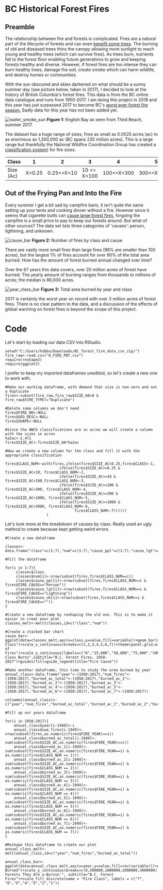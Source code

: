 # BC Historical Forest Fires

## Preamble

The relationship between fire and forests is complicated. Fires are a natural part of the lifecycle of forests and can even [benefit some trees](https://en.wikipedia.org/wiki/Sequoiadendron_giganteum#Ecology). The burning of old and diseased trees thins the canopy allowing more sunlight to reach young and healthy trees (which can survive fires). As trees burn, nutrients fall to the forest floor enabling future generations to grow and keeping forests healthy and diverse. However, if forest fires are too intense they can burn healthy trees, damage the soil, create smoke which can harm wildlife, and destroy homes or communities.

With the sun obscured and skies darkened on what should be a sunny summer day (see picture below, taken in 2017), I decided to look at the history of British Columbia's forest fires. This data is from the BC online data catalogue and runs from 1950-2017. I  am doing this project in 2018 and this year has just surpassed 2017 to become BC's [worst ever forest fire season.](https://www.cbc.ca/news/canada/british-columbia/state-emergency-bc-wildfires-1.4803546) Sadly data for this year has not been added yet.

![water_smoke_sun](https://raw.githubusercontent.com/atomaszewicz/forest_fires/master/Images/photo%20(16).jpg)
**Figure 1:**  English Bay as seen from Third Beach, summer 2017. 

The dataset has a huge range of sizes, fires as small as 0.0025 acres (ac) to as enormous as 1,300,000 ac (BC spans 235 million acres). This is a large range but thankfully the National Wildfire Coordination Group has created a [classification system](https://www.nwcg.gov/term/glossary/size-class-of-fire%C2%A0)) for fire sizes.

|Class|1|2|3|4|5|6|7|
|---|---|---|---|---|---|---|---|
|Size (Ac)|X<0.25|0.25<=X<10|10 <= X<100| 100<=X<300| 300<=X<1000| 1000<=X<3000| 3000<=X |

## Out of the Frying Pan and Into the Fire

Every summer I get a bit sad by campfire bans, it isn't quite the same setting up your tents and cooking dinner without a fire. However since it seems that cigarette butts can [cause large forest fires](https://www.telegraph.co.uk/news/2017/07/17/cigarette-butt-thought-have-caused-major-forest-fire-southern/), forgoing the campfire is a small price to pay to keep our forests around.  But what of other sources? The data set lists three categories of 'causes': person, ligthining, and unknown.

![cause_bar](https://raw.githubusercontent.com/atomaszewicz/forest_fires/master/Images/cause_bar_labels.png)
**Figure 2:** Number of fires by class and cause

There are vastly more small fires than large fires (96% are smaller than 100 acres), but the largest 1% of fires account for over 90% of the total area burned. How has the amount of forest burned annual changed over time?

Over the 67 years this data covers, over 20 million acres of forest have burned. The yearly amount of burning ranges from thousands to millions of acres; the median is 86,000 acres. 


![year_class_bar](https://raw.githubusercontent.com/atomaszewicz/forest_fires/master/Images/year_class_bar.png)
**Figure 3:** Total area burned by year and class

2017 is certainly the worst year on record with over 3 million acres of forest fires. There is no clear pattern to the data, and a discussion of the effects of global warming on forest fires is beyond the scope of this project.




# Code

Let's start by loading our data CSV into RStudio.

```
setwd("C:/Users/hobbo/Downloads/BC_forest_fire_data_csv_zip/")
fire_raw<-read.csv("H_FIRE_PNT.csv")
require(reshape2)
require(ggplot2)
```

I prefer to keep my imported dataframes unedited, so let's create a new one to work with. 

```
#Make our working dataframe, with demand that size is non-zero and not a duplicate
fires<-subset(fire_raw,fire_raw$SIZE_HA>0 & fire_raw$FIRE_TYPE!="Duplicate")

#Delete some columns we don't need
fires$FIRE_NO<-NULL
fires$GEO_DESC<-NULL
fires$SHAPE<-NULL
```
```
#Since the NWCG classifications are in acres we will create a column with the sizes in acres
ha2ac<-2.471
fires$SIZE_AC<-fires$SIZE_HA*ha2ac

#Now we create a new column for the class and fill it with the appropriate classification

fires$CLASS_NUM<-with(fires,ifelse(fires$SIZE_AC<0.25,fires$CLASS<-1,
                         ifelse(fires$SIZE_AC>=0.25 & fires$SIZE_AC<10, fires$CLASS_NUM<-2,
                         ifelse(fires$SIZE_AC>=10 & fires$SIZE_AC<100,fires$CLASS_NUM<-3,
                         ifelse(fires$SIZE_AC>=100 & fires$SIZE_AC<300, fires$CLASS_NUM<-4,
                         ifelse(fires$SIZE_AC>=300 & fires$SIZE_AC<1000, fires$CLASS_NUM<-5,
                         ifelse(fires$SIZE_AC>=1000 & fires$SIZE_AC<3000, fires$CLASS_NUM<-6,
                                fires$CLASS_NUM<-7))))))
                   )
```

Let's look more at the breakdown of causes by class. Really used an ugly method to create because kept getting weird errors.

```
#Create a new dataframe

classes<-data.frame("class"=c(1:7),"num"=c(1:7),"cause_ppl"=c(1:7),"cause_lgt"=c(1:7),"cause_uk"=c(1:7))

#Fill the dataframe

for(i in 1:7){
     classes$class  
     classes$num[i]<-nrow(subset(fires,fires$CLASS_NUM==i))
     classes$cause_ppl[i]<-nrow(subset(fires,fires$CLASS_NUM==i & fires$FIRE_CAUSE=="Person"))
     classes$cause_lgt[i]<-nrow(subset(fires,fires$CLASS_NUM==i & fires$FIRE_CAUSE=="Lightning"))
     classes$cause_uk[i]<-nrow(subset(fires,fires$CLASS_NUM==i & fires$FIRE_CAUSE==""))
}
```

```
#Create a new dataframe by reshaping the old one. This is to make it easier to creat eour plot
classes_melt<-melt(classes,id=c("class","num"))

#Create a stacked bar chart
cause_bar<-ggplot(data=classes_melt,aes(x=class,y=value,fill=variable))+geom_bar(stat="identity")+xlab("Fire Class")+scale_x_continuous(breaks=c(1,2,3,4,5,6,7))+theme(panel.grid.minor.x=element_blank())+ylab("Number of Fires")+scale_y_continuous(labels=c("0","25,000","50,000","75,000","100,000"))+ggtitle("Third Class Burns",subtitle="B.C. Forest Fires, 1950-2017")+guides(fill=guide_legend(title="Fire Cause"))
```
```
#Make another dataframe, this time to study the area burned by year
annual_class<-data.frame("year"<-(1950:2017),"num_fires"<-(1950:2017),"burned_ac_total"<-(1950:2017),"burned_ac_1"<-(1950:2017),"burned_ac_2"<-(1950:2017),"burned_ac_3"<-(1950:2017),"burned_ac_4"<-(1950:2017),"burned_ac_5"<-(1950:2017),"burned_ac_6"<-(1950:2017),"burned_ac_7"<-(1950:2017))

colnames(annual_class)<-c("year","num_fires","burned_ac_total","burned_ac_1","burned_ac_2","burned_ac_3","burned_ac_4","burned_ac_5","burned_ac_6","burned_ac_7")

#Fill up our years dataframe

for(i in 1950:2017){
    annual_class$year[i-1949]<-i
    annual_class$num_fires[i-1949]<-nrow(subset(fires,as.numeric(fires$FIRE_YEAR)==i))
    annual_class$burned_ac_total[i-1949]<-sum(subset(fires$SIZE_AC,as.numeric(fires$FIRE_YEAR)==i))
    annual_class$burned_ac_1[i-1949]<-sum(subset(fires$SIZE_AC,as.numeric(fires$FIRE_YEAR==i) & as.numeric(fires$CLASS_NUM == 1)))
    annual_class$burned_ac_2[i-1949]<-sum(subset(fires$SIZE_AC,as.numeric(fires$FIRE_YEAR==i) & as.numeric(fires$CLASS_NUM == 2)))
    annual_class$burned_ac_3[i-1949]<-sum(subset(fires$SIZE_AC,as.numeric(fires$FIRE_YEAR==i) & as.numeric(fires$CLASS_NUM == 3)))
    annual_class$burned_ac_4[i-1949]<-sum(subset(fires$SIZE_AC,as.numeric(fires$FIRE_YEAR==i) & as.numeric(fires$CLASS_NUM == 4)))
    annual_class$burned_ac_5[i-1949]<-sum(subset(fires$SIZE_AC,as.numeric(fires$FIRE_YEAR==i) & as.numeric(fires$CLASS_NUM == 5)))
    annual_class$burned_ac_6[i-1949]<-sum(subset(fires$SIZE_AC,as.numeric(fires$FIRE_YEAR==i) & as.numeric(fires$CLASS_NUM == 6)))
    annual_class$burned_ac_7[i-1949]<-sum(subset(fires$SIZE_AC,as.numeric(fires$FIRE_YEAR==i) & as.numeric(fires$CLASS_NUM == 7)))
}

```

```
#Reshape this dataframe to create our plot
annual_class_melt<-melt(annual_class,id=c("year","num_fires","burned_ac_total"))

annual_class_bar<-ggplot(data=annual_class_melt,aes(x=year,y=value,fill=rev(variable)))+geom_bar(stat="identity")+xlab("Year")+scale_x_continuous(breaks=c(1950,1960,1970,1980,1990,2000,2010,2017))+ylab("Acres Burned")+scale_y_continuous(breaks=c(0,500000,1000000,2000000,3000000),labels=c("0","500,000","1,000,000","2,000,000","3,000,000"))+ggtitle("The Forests They Are a-Burnin'", subtitle="B.C. Forest Fires")+scale_fill_discrete(name = "Fire Class", labels = c("7", "6","5","4","3","2","1"))
```
